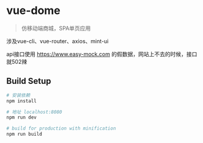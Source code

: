 # vue-dome

> 仿移动端商城，SPA单页应用

涉及vue-cli、vue-router、axios、mint-ui

api接口使用 https://www.easy-mock.com 的假数据，网站上不去的时候，接口就502辣

## Build Setup

``` bash
# 安装依赖
npm install

# 地址 localhost:8080
npm run dev

# build for production with minification
npm run build
